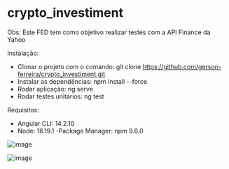# crypto_investiment

Obs: Este FED tem como objetivo realizar testes com a API Finance da Yahoo

Instalação:
- Clonar o projeto com o comando: git clone https://github.com/gerson-ferreira/crypto_investiment.git
- Instalar as dependências: npm install --force
- Rodar aplicação: ng serve
- Rodar testes unitários: ng test

Requisitos:
- Angular CLI: 14.2.10
- Node: 16.19.1
-Package Manager: npm 9.6.0 


![image](https://user-images.githubusercontent.com/39886488/224230016-c2a6decf-9c65-42a3-84b3-86ed5afe7ab8.png)

![image](https://user-images.githubusercontent.com/39886488/224230067-ae94fac7-5869-455d-bce5-5cda10659acb.png)
